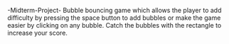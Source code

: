 -Midterm-Project-
Bubble bouncing game which allows the player to add difficulty by pressing the space button  to add bubbles or make the game easier by 
clicking on any bubble. 
Catch the bubbles with the rectangle to increase your score.
